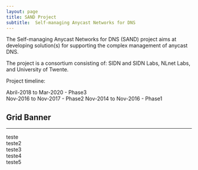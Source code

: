 ```yaml
---
layout: page
title: SAND Project
subtitle:  Self-managing Anycast Networks for DNS
---
```


The Self-managing Anycast Networks for DNS (SAND) project aims at developing solution(s) for supporting the complex management of anycast DNS.

The project is a consortium consisting of: SIDN and SIDN Labs, NLnet Labs, and University of Twente.

Project timeline:

Abril-2018  to Mar-2020 - Phase3  
Nov-2016 to Nov-2017 - Phase2 
Nov-2014 to Nov-2016 - Phase1 


<div class="container main">
    <h2 class="text-center">Grid Banner</h2>
    <hr>
    <div class="row">
        <div class="col-sm-6">
           teste
        </div>
        <div class="row col-sm-6">
            <div class="col-xs-6">
              teste2
            </div>
            <div class="col-xs-6">
              teste3
            </div>
            <div class="col-xs-6">
				teste4
            </div>
            <div class="col-xs-6">
              teste5
            </div>
        </div>
    </div>
</div>


